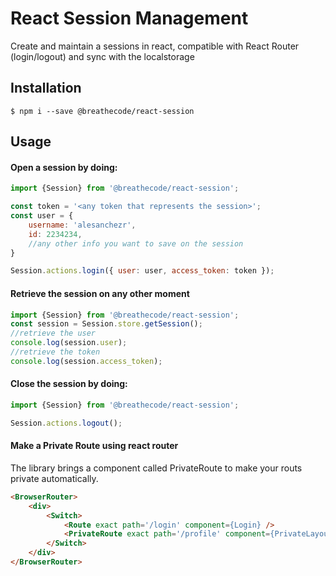 # React Session Management

Create and maintain a sessions in react, compatible with React Router (login/logout) and sync with the localstorage

## Installation

```
$ npm i --save @breathecode/react-session
```

## Usage

#### Open a session by doing:
```js
import {Session} from '@breathecode/react-session';

const token = '<any token that represents the session>';
const user = {
    username: 'alesanchezr',
    id: 2234234,
    //any other info you want to save on the session
}

Session.actions.login({ user: user, access_token: token });
```

#### Retrieve the session on any other moment
```js
import {Session} from '@breathecode/react-session';
const session = Session.store.getSession();
//retrieve the user
console.log(session.user);
//retrieve the token
console.log(session.access_token);
```

#### Close the session by doing:
```js
import {Session} from '@breathecode/react-session';

Session.actions.logout();
```

#### Make a Private Route using react router

The library brings a component called PrivateRoute to make your routs private automatically.

```html
<BrowserRouter>
    <div>
        <Switch>
            <Route exact path='/login' component={Login} />
            <PrivateRoute exact path='/profile' component={PrivateLayout} />
        </Switch>
    </div>
</BrowserRouter>
```